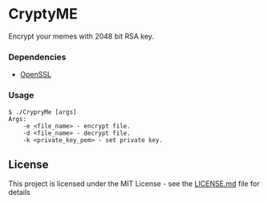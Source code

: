 # CryptyME
Encrypt your memes with 2048 bit RSA key.

### Dependencies

* [OpenSSL](https://github.com/openssl/openssl)

### Usage

```
$ ./CrypryMe [args]
Args:
	-e <file_name> - encrypt file.
	-d <file_name> - decrypt file.
	-k <private_key_pem> - set private key.
```

## License

This project is licensed under the MIT License - see the [LICENSE.md](LICENSE) file for details
